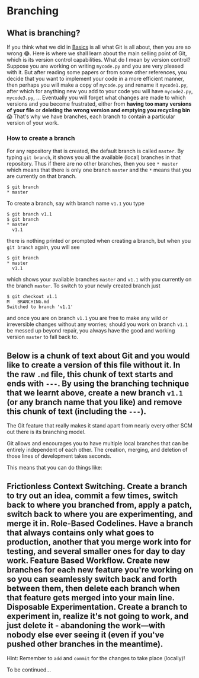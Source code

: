 # Branching

## What is branching?
If you think what we did in [Basics](https://github.com/zunction/learn-git/blob/master/BASICS.md) is all what Git is all about, then you are so wrong :joy:. Here is where we shall learn about the main selling point of Git, which is its version control capabilities. What do I mean by version control? Suppose you are working on writing `mycode.py` and you are very pleased with it. But after reading some papers or from some other references, you decide that you want to implement your code in a more efficient manner, then perhaps you will make a copy of `mycode.py` and rename it `mycode1.py`, after which for anything new you add to your code you will have `mycode2.py`, `mycode3.py`, ... Eventually you will forget what changes are made to which versions and you become frustrated, either from **having too many versions of your file** or **deleting the wrong version and emptying you recycling bin** :scream: That's why we have branches, each branch to contain a particular version of your work.

### How to create a branch

For any repository that is created, the default branch is called `master`. By typing `git branch`, it shows you all the available (local) branches in that repository. Thus if there are no other branches, then you see `* master` which means that there is only one branch `master` and the `*` means that you are currently on that branch.

```git
$ git branch
* master
```
 To create a branch, say with branch name `v1.1` you type
 ```git
 $ git branch v1.1
 $ git branch
 * master
   v1.1  
 ```
there is nothing printed or prompted when creating a branch, but when you `git branch` again, you will see
```git
$ git branch
* master
  v1.1  
```
which shows your available branches `master` and `v1.1` with you currently on the branch `master`. To switch to your newly created branch just

```git
$ git checkout v1.1
M	BRANCHING.md
Switched to branch 'v1.1'
```

and once you are on branch `v1.1` you are free to make any wild or irreversible changes without any worries; should you work on branch `v1.1` be messed up beyond repair, you always have the good and working version `master` to fall back to.

Below is a chunk of text about Git and you would like to create a version of this file without it. In the raw `.md` file, this chunk of text starts and ends with `---`. By using the branching technique that we learnt above, create a new branch `v1.1` (or any branch name that you like) and remove this chunk of text (including the `---`).
---

The Git feature that really makes it stand apart from nearly every other SCM out there is its branching model.

Git allows and encourages you to have multiple local branches that can be entirely independent of each other. The creation, merging, and deletion of those lines of development takes seconds.

This means that you can do things like:

Frictionless Context Switching. Create a branch to try out an idea, commit a few times, switch back to where you branched from, apply a patch, switch back to where you are experimenting, and merge it in.
Role-Based Codelines. Have a branch that always contains only what goes to production, another that you merge work into for testing, and several smaller ones for day to day work.
Feature Based Workflow. Create new branches for each new feature you're working on so you can seamlessly switch back and forth between them, then delete each branch when that feature gets merged into your main line.
Disposable Experimentation. Create a branch to experiment in, realize it's not going to work, and just delete it - abandoning the work—with nobody else ever seeing it (even if you've pushed other branches in the meantime).
---

Hint: Remember to `add` and `commit` for the changes to take place (locally)!


To be continued...
